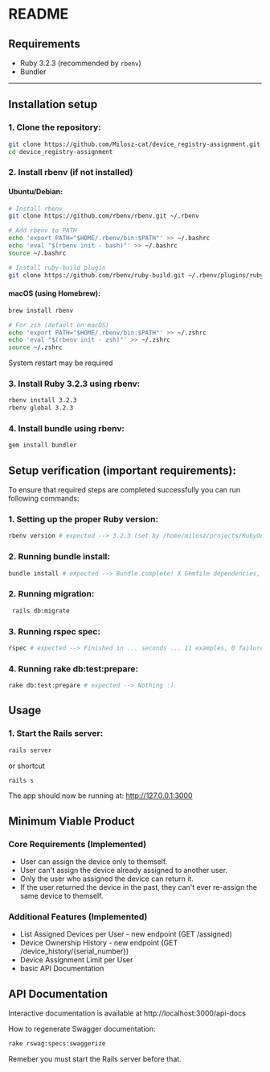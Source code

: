 # README

## Requirements

- Ruby 3.2.3 (recommended by `rbenv`)
- Bundler

---

## Installation setup

### 1. **Clone the repository:**

```bash
git clone https://github.com/Milosz-cat/device_registry-assignment.git
cd device_registry-assignment
```

### 2. **Install rbenv (if not installed)**

#### Ubuntu/Debian:

 ```bash
 # Install rbenv
 git clone https://github.com/rbenv/rbenv.git ~/.rbenv

 # Add rbenv to PATH
 echo 'export PATH="$HOME/.rbenv/bin:$PATH"' >> ~/.bashrc
 echo 'eval "$(rbenv init - bash)"' >> ~/.bashrc
 source ~/.bashrc

 # Install ruby-build plugin
 git clone https://github.com/rbenv/ruby-build.git ~/.rbenv/plugins/ruby-build
 ```
#### macOS (using Homebrew):

 ```bash
 brew install rbenv
 ```

 ```bash
 # For zsh (default on macOS)
 echo 'export PATH="$HOME/.rbenv/bin:$PATH"' >> ~/.zshrc
 echo 'eval "$(rbenv init - zsh)"' >> ~/.zshrc
 source ~/.zshrc
 ```

 System restart may be required
 
### 3. **Install Ruby 3.2.3 using rbenv:**

 ```bash
 rbenv install 3.2.3
 rbenv global 3.2.3
 ```

### 4. **Install bundle using rbenv:**

 ```bash
 gem install bundler
 ```

## Setup verification (important requirements):

To ensure that required steps are completed successfully you can run following commands:

### 1.  **Setting up the proper Ruby version:**

   ```bash
   rbenv version # expected --> 3.2.3 (set by /home/milosz/projects/RubyOnRails/device_registry/.ruby-version)
   ```

### 2.  **Running bundle install:**

   ```bash
   bundle install # expected --> Bundle complete! X Gemfile dependencies, Y gems now installed.
   ```  

### 2.  **Running migration:**

   ```bash
    rails db:migrate
   ```  

### 3.  **Running rspec spec:**

   ```bash
   rspec # expected --> Finished in ... seconds ... 11 examples, 0 failures
   ```

### 4.  **Running rake db:test:prepare:**

   ```bash
   rake db:test:prepare # expected --> Nothing :)
   ```

## Usage

### 1.  **Start the Rails server:**

   ```bash
   rails server
   ```
   or shortcut
   ```bash
   rails s
   ```

The app should now be running at: http://127.0.0.1:3000

## Minimum Viable Product

### Core Requirements (Implemented)
- User can assign the device only to themself.
- User can't assign the device already assigned to another user.
- Only the user who assigned the device can return it.
- If the user returned the device in the past, they can't ever re-assign the same device to themself.

### Additional Features (Implemented)
- List Assigned Devices per User - new endpoint (GET /assigned)
- Device Ownership History - new endpoint (GET /device_history/{serial_number})
- Device Assignment Limit per User
- basic API Documentation
  
## API Documentation

Interactive documentation is available at http://localhost:3000/api-docs

How to regenerate Swagger documentation:

   ```bash
   rake rswag:specs:swaggerize
   ```

 Remeber you must start the Rails server before that.

